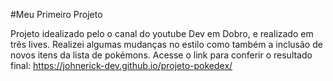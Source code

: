 #Meu Primeiro Projeto

Projeto idealizado pelo o canal do youtube Dev em Dobro, e realizado em três lives.
Realizei algumas mudanças no estilo como também a inclusão de novos itens da lista de pokémons.
Acesse o link para conferir o resultado final: https://johnerick-dev.github.io/projeto-pokedex/
